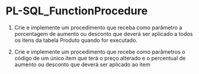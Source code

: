 # PL-SQL_FunctionProcedure

1) Crie e implemente um procedimento que receba como parâmetro a porcentagem de
aumento ou desconto que deverá ser aplicado a todos os itens da tabela Produto quando for
executado.

2) Crie e implemente um procedimento que recebe como parâmetros o código de um único
item que terá o preço alterado e o percentual de aumento ou desconto que deverá ser aplicado
ao item